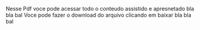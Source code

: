 Nesse Pdf voce pode acessar todo o conteudo assistido e apresnetado bla bla bal
Voce pode fazer o download do arquivo clicando em baixar bla bla bal
